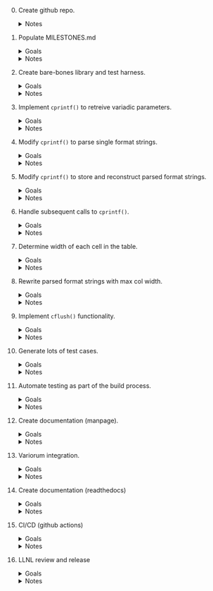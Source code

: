 0. Create github repo.
    <details><summary>Notes</summary>
    Created the initial repo at github, which allowed me
    to choose a license (unlicense/public domain), populate
    a `.gitignore` file, and even generate a blank README.md.
    </details>

1. Populate MILESTONES.md
    <details><summary>Goals</summary>
    Kinda curious to see how this works for small-project development.
    </details>
    <details><summary>Notes</summary>
    I rarely (never?) use this kind of written roadmap,
    but then I rarely (never?) write production code.
    </details>

2. Create bare-bones library and test harness.
    <details><summary>Goals</summary>
    Get a barebones library (`col.c`), header (`col.h`),
    test harness (`harness.c`), and `Makefile` up and 
    running. Use rpath to avoid messing with 
    `LD_LIBRARY_PATH`. 
    </details>
    <details><summary>Notes</summary>
    It is fun to be `const` and `restrict` correct for
    parameters. Spent far too much time deciding what
    compiler to use (premature optimization).
    </details>

3. Implement `cprintf()` to retreive variadic parameters.
    <details><summary>Goals</summary>
    To be filled in.
    </details>
    <details><summary>Notes</summary>
    To be filled in.
    </details>

4. Modify `cprintf()` to parse single format strings.
    <details><summary>Goals</summary>
    To be filled in.
    </details>
    <details><summary>Notes</summary>
    To be filled in.
    </details>

5. Modify `cprintf()` to store and reconstruct parsed format strings.
    <details><summary>Goals</summary>
    To be filled in.
    </details>
    <details><summary>Notes</summary>
    To be filled in.
    </details>

6. Handle subsequent calls to `cprintf()`.
    <details><summary>Goals</summary>
    To be filled in.
    </details>
    <details><summary>Notes</summary>
    To be filled in.
    </details>

7. Determine width of each cell in the table.
    <details><summary>Goals</summary>
    To be filled in.
    </details>
    <details><summary>Notes</summary>
    To be filled in.
    </details>
    </details>

8. Rewrite parsed format strings with max col width.
    <details><summary>Goals</summary>
    To be filled in.
    </details>
    <details><summary>Notes</summary>
    To be filled in.
    </details>
    </details>

9. Implement `cflush()` functionality.
    <details><summary>Goals</summary>
    To be filled in.
    </details>
    <details><summary>Notes</summary>
    To be filled in.
    </details>
    </details>

10. Generate lots of test cases.
    <details><summary>Goals</summary>
    To be filled in.
    </details>
    <details><summary>Notes</summary>
    To be filled in.
    </details>
    </details>

11. Automate testing as part of the build process.
    <details><summary>Goals</summary>
    To be filled in.
    </details>
    <details><summary>Notes</summary>
    To be filled in.
    </details>
    </details>

12. Create documentation (manpage).
    <details><summary>Goals</summary>
    To be filled in.
    </details>
    <details><summary>Notes</summary>
    To be filled in.
    </details>
    </details>

13. Variorum integration.
    <details><summary>Goals</summary>
    To be filled in.
    </details>
    <details><summary>Notes</summary>
    To be filled in.
    </details>
    </details>

14. Create documentation (readthedocs)
    <details><summary>Goals</summary>
    To be filled in.
    </details>
    <details><summary>Notes</summary>
    To be filled in.
    </details>
    </details>

15. CI/CD (github actions)
    <details><summary>Goals</summary>
    To be filled in.
    </details>
    <details><summary>Notes</summary>
    To be filled in.
    </details>
    </details>

16. LLNL review and release
    <details><summary>Goals</summary>
    To be filled in.
    </details>
    <details><summary>Notes</summary>
    To be filled in.
    </details>
    </details>

